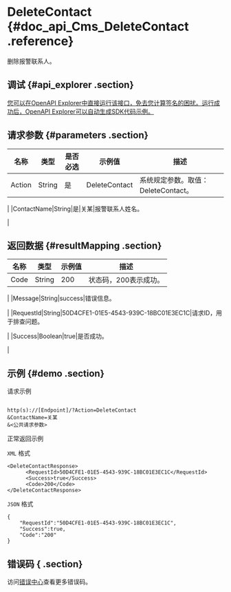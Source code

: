 # DeleteContact {#doc_api_Cms_DeleteContact .reference}

删除报警联系人。

## 调试 {#api_explorer .section}

[您可以在OpenAPI Explorer中直接运行该接口，免去您计算签名的困扰。运行成功后，OpenAPI Explorer可以自动生成SDK代码示例。](https://api.aliyun.com/#product=Cms&api=DeleteContact&type=RPC&version=2019-01-01)

## 请求参数 {#parameters .section}

|名称|类型|是否必选|示例值|描述|
|--|--|----|---|--|
|Action|String|是|DeleteContact|系统规定参数。取值：DeleteContact。

 |
|ContactName|String|是|关某|报警联系人姓名。

 |

## 返回数据 {#resultMapping .section}

|名称|类型|示例值|描述|
|--|--|---|--|
|Code|String|200|状态码，200表示成功。

 |
|Message|String|success|错误信息。

 |
|RequestId|String|50D4CFE1-01E5-4543-939C-18BC01E3EC1C|请求ID，用于排查问题。

 |
|Success|Boolean|true|是否成功。

 |

## 示例 {#demo .section}

请求示例

``` {#request_demo}

http(s)://[Endpoint]/?Action=DeleteContact
&ContactName=关某
&<公共请求参数>

```

正常返回示例

`XML` 格式

``` {#xml_return_success_demo}
<DeleteContactResponse>
      <RequestId>50D4CFE1-01E5-4543-939C-18BC01E3EC1C</RequestId>
      <Success>true</Success>
      <Code>200</Code>
</DeleteContactResponse>
```

`JSON` 格式

``` {#json_return_success_demo}
{
	"RequestId":"50D4CFE1-01E5-4543-939C-18BC01E3EC1C",
	"Success":true,
	"Code":"200"
}
```

## 错误码 { .section}

访问[错误中心](https://error-center.aliyun.com/status/product/Cms)查看更多错误码。

